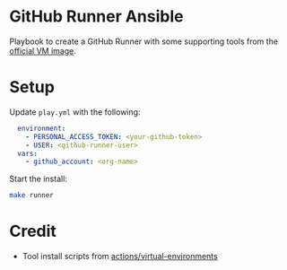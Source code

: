 # GitHub Runner Ansible
Playbook to create a GitHub Runner with some supporting tools from the [official VM image](https://github.com/actions/virtual-environments).

# Setup

Update `play.yml` with the following:

```yaml
  environment:
    - PERSONAL_ACCESS_TOKEN: <your-github-token>
    - USER: <github-runner-user>
  vars:
    - github_account: <org-name>

```

Start the install:

```sh
make runner
```

# Credit
* Tool install scripts from [actions/virtual-environments](https://github.com/actions/virtual-environments/tree/main/images/linux/scripts)
